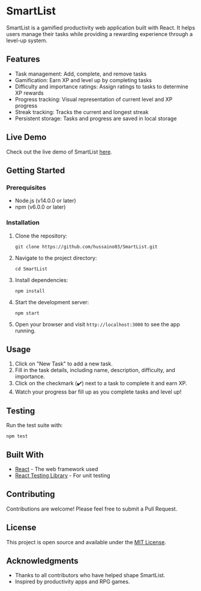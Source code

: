 # SmartList

SmartList is a gamified productivity web application built with React. It helps users manage their tasks while providing a rewarding experience through a level-up system.

## Features

- Task management: Add, complete, and remove tasks
- Gamification: Earn XP and level up by completing tasks
- Difficulty and importance ratings: Assign ratings to tasks to determine XP rewards
- Progress tracking: Visual representation of current level and XP progress
- Streak tracking: Tracks the current and longest streak 
- Persistent storage: Tasks and progress are saved in local storage

## Live Demo

Check out the live demo of SmartList [here](https://smart-listapp.vercel.app/).

## Getting Started

### Prerequisites

- Node.js (v14.0.0 or later)
- npm (v6.0.0 or later)

### Installation

1. Clone the repository:
   ```
   git clone https://github.com/hussaino03/SmartList.git
   ```

2. Navigate to the project directory:
   ```
   cd SmartList
   ```

3. Install dependencies:
   ```
   npm install
   ```

4. Start the development server:
   ```
   npm start
   ```

5. Open your browser and visit `http://localhost:3000` to see the app running.

## Usage

1. Click on "New Task" to add a new task.
2. Fill in the task details, including name, description, difficulty, and importance.
3. Click on the checkmark (✔️) next to a task to complete it and earn XP.
4. Watch your progress bar fill up as you complete tasks and level up!

## Testing

Run the test suite with:

```
npm test
```

## Built With

- [React](https://reactjs.org/) - The web framework used
- [React Testing Library](https://testing-library.com/docs/react-testing-library/intro/) - For unit testing

## Contributing

Contributions are welcome! Please feel free to submit a Pull Request.

## License

This project is open source and available under the [MIT License](LICENSE).

## Acknowledgments

- Thanks to all contributors who have helped shape SmartList.
- Inspired by productivity apps and RPG games.

